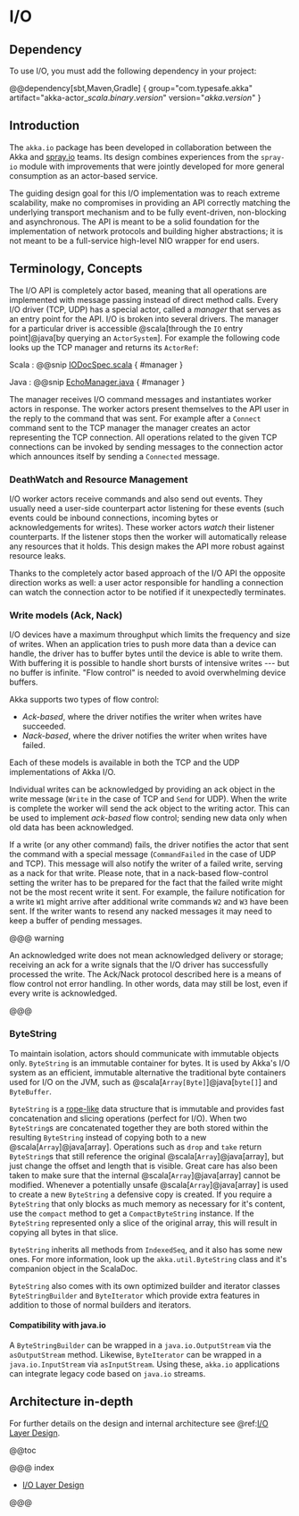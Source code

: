 # I/O

## Dependency

To use I/O, you must add the following dependency in your project:

@@dependency[sbt,Maven,Gradle] {
  group="com.typesafe.akka"
  artifact="akka-actor_$scala.binary.version$"
  version="$akka.version$"
}

## Introduction

The `akka.io` package has been developed in collaboration between the Akka
and [spray.io](http://spray.io) teams. Its design combines experiences from the
`spray-io` module with improvements that were jointly developed for
more general consumption as an actor-based service.

The guiding design goal for this I/O implementation was to reach extreme
scalability, make no compromises in providing an API correctly matching the
underlying transport mechanism and to be fully event-driven, non-blocking and
asynchronous.  The API is meant to be a solid foundation for the implementation
of network protocols and building higher abstractions; it is not meant to be a
full-service high-level NIO wrapper for end users.

## Terminology, Concepts

The I/O API is completely actor based, meaning that all operations are implemented with message passing instead of
direct method calls. Every I/O driver (TCP, UDP) has a special actor, called a *manager* that serves
as an entry point for the API. I/O is broken into several drivers. The manager for a particular driver
is accessible @scala[through the `IO` entry point]@java[by querying an `ActorSystem`]. For example the following code
looks up the TCP manager and returns its `ActorRef`:

Scala
:  @@snip [IODocSpec.scala](/akka-docs/src/test/scala/docs/io/IODocSpec.scala) { #manager }

Java
:  @@snip [EchoManager.java](/akka-docs/src/test/java/jdocs/io/japi/EchoManager.java) { #manager }

The manager receives I/O command messages and instantiates worker actors in response. The worker actors present
themselves to the API user in the reply to the command that was sent. For example after a `Connect` command sent to
the TCP manager the manager creates an actor representing the TCP connection. All operations related to the given TCP
connections can be invoked by sending messages to the connection actor which announces itself by sending a `Connected`
message.

### DeathWatch and Resource Management

I/O worker actors receive commands and also send out events. They usually need a user-side counterpart actor listening
for these events (such events could be inbound connections, incoming bytes or acknowledgements for writes). These worker
actors *watch* their listener counterparts. If the listener stops then the worker will automatically release any
resources that it holds. This design makes the API more robust against resource leaks.

Thanks to the completely actor based approach of the I/O API the opposite direction works as well: a user actor
responsible for handling a connection can watch the connection actor to be notified if it unexpectedly terminates.

### Write models (Ack, Nack)

I/O devices have a maximum throughput which limits the frequency and size of writes. When an
application tries to push more data than a device can handle, the driver has to buffer bytes until the device
is able to write them. With buffering it is possible to handle short bursts of intensive writes --- but no buffer is infinite.
"Flow control" is needed to avoid overwhelming device buffers.

Akka supports two types of flow control:

 * *Ack-based*, where the driver notifies the writer when writes have succeeded.
 * *Nack-based*, where the driver notifies the writer when writes have failed.

Each of these models is available in both the TCP and the UDP implementations of Akka I/O.

Individual writes can be acknowledged by providing an ack object in the write message (`Write` in the case of TCP and
`Send` for UDP). When the write is complete the worker will send the ack object to the writing actor. This can be
used to implement *ack-based* flow control; sending new data only when old data has been acknowledged.

If a write (or any other command) fails, the driver notifies the actor that sent the command with a special message
(`CommandFailed` in the case of UDP and TCP). This message will also notify the writer of a failed write, serving as a
nack for that write. Please note, that in a nack-based flow-control setting the writer has to be prepared for the fact
that the failed write might not be the most recent write it sent. For example, the failure notification for a write
`W1` might arrive after additional write commands `W2` and `W3` have been sent. If the writer wants to resend any
nacked messages it may need to keep a buffer of pending messages.

@@@ warning

An acknowledged write does not mean acknowledged delivery or storage; receiving an ack for a write signals that
the I/O driver has successfully processed the write. The Ack/Nack protocol described here is a means of flow control
not error handling. In other words, data may still be lost, even if every write is acknowledged.

@@@

### ByteString

To maintain isolation, actors should communicate with immutable objects only. `ByteString` is an
immutable container for bytes. It is used by Akka's I/O system as an efficient, immutable alternative
the traditional byte containers used for I/O on the JVM, such as @scala[`Array[Byte]`]@java[`byte[]`] and `ByteBuffer`.

`ByteString` is a [rope-like](http://en.wikipedia.org/wiki/Rope_\(computer_science\)) data structure that is immutable
and provides fast concatenation and slicing operations (perfect for I/O). When two `ByteString`s are concatenated
together they are both stored within the resulting `ByteString` instead of copying both to a new @scala[`Array`]@java[array]. Operations
such as `drop` and `take` return `ByteString`s that still reference the original @scala[`Array`]@java[array], but just change the
offset and length that is visible. Great care has also been taken to make sure that the internal @scala[`Array`]@java[array] cannot be
modified. Whenever a potentially unsafe @scala[`Array`]@java[array] is used to create a new `ByteString` a defensive copy is created. If
you require a `ByteString` that only blocks as much memory as necessary for it's content, use the `compact` method to
get a `CompactByteString` instance. If the `ByteString` represented only a slice of the original array, this will
result in copying all bytes in that slice.

`ByteString` inherits all methods from `IndexedSeq`, and it also has some new ones. For more information, look up the `akka.util.ByteString` class and it's companion object in the ScalaDoc.

`ByteString` also comes with its own optimized builder and iterator classes `ByteStringBuilder` and
`ByteIterator` which provide extra features in addition to those of normal builders and iterators.

#### Compatibility with java.io

A `ByteStringBuilder` can be wrapped in a `java.io.OutputStream` via the `asOutputStream` method. Likewise, `ByteIterator` can be wrapped in a `java.io.InputStream` via `asInputStream`. Using these, `akka.io` applications can integrate legacy code based on `java.io` streams.

## Architecture in-depth

For further details on the design and internal architecture see @ref:[I/O Layer Design](common/io-layer.md).

@@toc

@@@ index

* [I/O Layer Design](common/io-layer.md)

@@@
